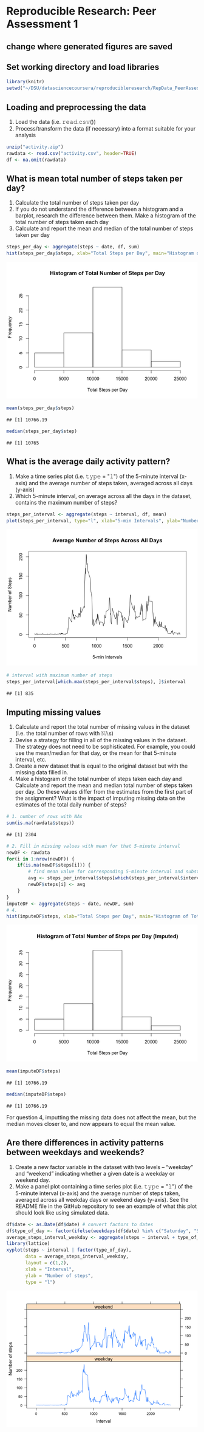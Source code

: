 # Reproducible Research: Peer Assessment 1

## change where generated figures are saved


## Set working directory and load libraries

```r
library(knitr)
setwd("~/DSU/datasciencecoursera/reproducibleresearch/RepData_PeerAssessment1")
```


## Loading and preprocessing the data
1. Load the data (i.e. 𝚛𝚎𝚊𝚍.𝚌𝚜𝚟())
2. Process/transform the data (if necessary) into a format suitable for your analysis

```r
unzip("activity.zip")
rawdata <- read.csv("activity.csv", header=TRUE)
df <- na.omit(rawdata)
```

## What is mean total number of steps taken per day?
1. Calculate the total number of steps taken per day
2. If you do not understand the difference between a histogram and a barplot, research the difference between them. Make a histogram of the total number of steps taken each day
3. Calculate and report the mean and median of the total number of steps taken per day

```r
steps_per_day <- aggregate(steps ~ date, df, sum)
hist(steps_per_day$steps, xlab="Total Steps per Day", main="Histogram of Total Number of Steps per Day")
```

![](figure/unnamed-chunk-3-1.png)<!-- -->

```r
mean(steps_per_day$steps)
```

```
## [1] 10766.19
```

```r
median(steps_per_day$step)
```

```
## [1] 10765
```

## What is the average daily activity pattern?
1. Make a time series plot (i.e. 𝚝𝚢𝚙𝚎 = "𝚕") of the 5-minute interval (x-axis) and the average number of steps taken, averaged across all days (y-axis)
2. Which 5-minute interval, on average across all the days in the dataset, contains the maximum number of steps?

```r
steps_per_interval <- aggregate(steps ~ interval, df, mean)
plot(steps_per_interval, type="l", xlab="5-min Intervals", ylab="Number of Steps", main="Average Number of Steps Across All Days" )
```

![](figure/unnamed-chunk-4-1.png)<!-- -->

```r
# interval with maximum number of steps
steps_per_interval[which.max(steps_per_interval$steps), ]$interval
```

```
## [1] 835
```


## Imputing missing values
1. Calculate and report the total number of missing values in the dataset (i.e. the total number of rows with 𝙽𝙰s)
2. Devise a strategy for filling in all of the missing values in the dataset. The strategy does not need to be sophisticated. For example, you could use the mean/median for that day, or the mean for that 5-minute interval, etc.
3. Create a new dataset that is equal to the original dataset but with the missing data filled in.
4. Make a histogram of the total number of steps taken each day and Calculate and report the mean and median total number of steps taken per day. Do these values differ from the estimates from the first part of the assignment? What is the impact of imputing missing data on the estimates of the total daily number of steps?

```r
# 1. number of rows with NAs
sum(is.na(rawdata$steps))
```

```
## [1] 2304
```

```r
# 2. Fill in missing values with mean for that 5-minute interval
newDF <- rawdata
for(i in 1:nrow(newDF)) {
    if(is.na(newDF$steps[i])) {
        # find mean value for corresponding 5-minute interval and substitute avg steps for the NA
        avg <- steps_per_interval$steps[which(steps_per_interval$interval == newDF$interval[i])]
        newDF$steps[i] <- avg
    }
}
imputeDF <- aggregate(steps ~ date, newDF, sum)
# 4. 
hist(imputeDF$steps, xlab="Total Steps per Day", main="Histogram of Total Number of Steps per Day (Imputed)")
```

![](figure/unnamed-chunk-5-1.png)<!-- -->

```r
mean(imputeDF$steps)
```

```
## [1] 10766.19
```

```r
median(imputeDF$steps)
```

```
## [1] 10766.19
```
For question 4, imputting the missing data does not affect the mean, but the median moves closer to, and now appears to equal the mean value. 

## Are there differences in activity patterns between weekdays and weekends?
1. Create a new factor variable in the dataset with two levels – “weekday” and “weekend” indicating whether a given date is a weekday or weekend day.
2. Make a panel plot containing a time series plot (i.e. 𝚝𝚢𝚙𝚎 = "𝚕") of the 5-minute interval (x-axis) and the average number of steps taken, averaged across all weekday days or weekend days (y-axis). See the README file in the GitHub repository to see an example of what this plot should look like using simulated data.


```r
df$date <- as.Date(df$date) # convert factors to dates
df$type_of_day <- factor(ifelse(weekdays(df$date) %in% c("Saturday", "Sunday"), "weekend", "weekday"), levels=c("weekday", "weekend"))
average_steps_interval_weekday <- aggregate(steps ~ interval + type_of_day, df, mean)
library(lattice)
xyplot(steps ~ interval | factor(type_of_day), 
       data = average_steps_interval_weekday,
       layout = c(1,2),
       xlab = "Interval",
       ylab = "Number of steps",
       type = "l")
```

![](figure/unnamed-chunk-6-1.png)<!-- -->
